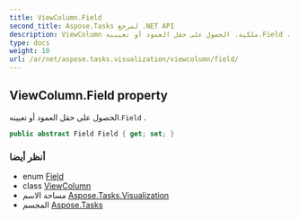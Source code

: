 ```yaml
---
title: ViewColumn.Field
second_title: Aspose.Tasks لمرجع .NET API
description: ViewColumn ملكية. الحصول على حقل العمود أو تعيينه.Field .
type: docs
weight: 10
url: /ar/net/aspose.tasks.visualization/viewcolumn/field/
---
```

## ViewColumn.Field property

الحصول على حقل العمود أو تعيينه.`Field` .

```csharp
public abstract Field Field { get; set; }
```

### أنظر أيضا

* enum [Field](../../../aspose.tasks/field/)
* class [ViewColumn](../)
* مساحة الاسم [Aspose.Tasks.Visualization](../../viewcolumn/)
* المجسم [Aspose.Tasks](../../../)


